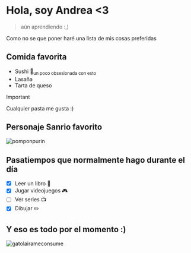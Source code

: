 # **Hola, soy Andrea <3**
> aún aprendiendo :,)

Como no se que poner haré una lista de mis cosas preferidas

## Comida favorita
- Sushi 🍣<sub>un poco obsesionada con esto</sub>
- Lasaña 
- Tarta de queso
>[!Important]
> Cualquier pasta me gusta :)
## Personaje Sanrio favorito 
![pomponpurin](https://i.pinimg.com/736x/07/8c/5d/078c5d1e307d741a5a7bfc66a9964897.jpg)
## Pasatiempos que normalmente hago durante el día
- [x] Leer un libro 📖
- [x] Jugar videojuegos 🎮
- [ ] Ver series 📺
- [x] Dibujar ✏️
## Y eso es todo por el momento :)
![gatolairameconsume](https://media.tenor.com/GTCSlk5h3NsAAAAj/motion-cat-transparent.gif)